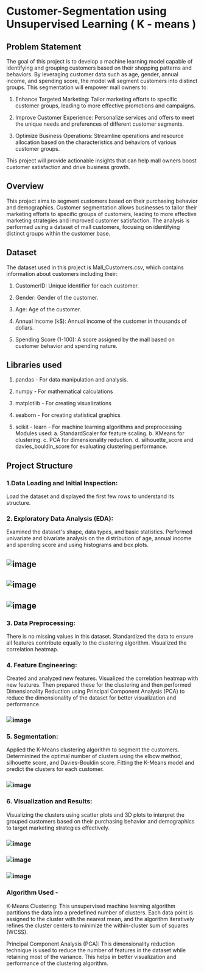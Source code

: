 # Customer-Segmentation using Unsupervised Learning ( K - means )

## Problem Statement
The goal of this project is to develop a machine learning model capable of identifying and grouping customers based on their shopping patterns and behaviors. By leveraging customer data such as age, gender, annual income, and spending score, the model will segment customers into distinct groups. This segmentation will empower mall owners to:

1. Enhance Targeted Marketing: Tailor marketing efforts to specific customer groups, leading to more effective promotions and campaigns.

2. Improve Customer Experience: Personalize services and offers to meet the unique needs and preferences of different customer segments.

3. Optimize Business Operations: Streamline operations and resource allocation based on the characteristics and behaviors of various customer groups.

This project will provide actionable insights that can help mall owners boost customer satisfaction and drive business growth.

## Overview
This project aims to segment customers based on their purchasing behavior and demographics. Customer segmentation allows businesses to tailor their marketing efforts to specific groups of customers, leading to more effective marketing strategies and improved customer satisfaction. The analysis is performed using a dataset of mall customers, focusing on identifying distinct groups within the customer base.

## Dataset
The dataset used in this project is Mall_Customers.csv, which contains information about customers including their:

1. CustomerID: Unique identifier for each customer.

2. Gender: Gender of the customer.

3. Age: Age of the customer.

4. Annual Income (k$): Annual income of the customer in thousands of dollars.

5. Spending Score (1-100): A score assigned by the mall based on customer behavior and spending nature.

## Libraries used 
1. pandas - For data manipulation and analysis.

2. numpy - For mathematical calculations

3. matplotlib - For creating visualizations

4. seaborn - For creating statistical graphics

5. scikit - learn - For machine learning algorithms and preprocessing
                 Modules used:
                 a. StandardScaler for feature scaling.
                 b. KMeans for clustering.
                 c. PCA for dimensionality reduction.
                 d. silhouette_score and davies_bouldin_score for evaluating clustering performance.

## Project Structure

### 1.Data Loading and Initial Inspection: 
Load the dataset and displayed the first few rows to understand its structure.

### 2. Exploratory Data Analysis (EDA):
Examined the dataset's shape, data types, and basic statistics.
Performed univariate and bivariate analysis on the distribution of age, annual income and spending score and using histograms and box plots.
## ![image](https://github.com/khushiisingh11/Customer-Segmentation/assets/141178181/7d6a1504-99f1-4868-9a61-54143d13caa0)
## ![image](https://github.com/khushiisingh11/Customer-Segmentation/assets/141178181/3175d674-345c-4818-9ba8-da6f7b7141e0)
## ![image](https://github.com/khushiisingh11/Customer-Segmentation/assets/141178181/fb02b5d2-61c0-4273-ae8e-2504547131b0)

### 3. Data Preprocessing:
There is no missing values in this dataset.
Standardized the data to ensure all features contribute equally to the clustering algorithm.
Visualized the correlation heatmap.

### 4. Feature Engineering: 
Created and analyzed new features. Visualized the correlation heatmap with new features. Then prepared these for the clustering and then performed Dimensionality Reduction using Principal Component Analysis (PCA) to reduce the dimensionality of the dataset for better visualization and performance.
### ![image](https://github.com/khushiisingh11/Customer-Segmentation/assets/141178181/4f13aede-131b-4dfd-995e-77e37cc8e37b)

### 5. Segmentation:
Applied the K-Means clustering algorithm to segment the customers.
Determinined the optimal number of clusters using the elbow method, silhouette score, and Davies-Bouldin score.
Fitting the K-Means model and predict the clusters for each customer.
### ![image](https://github.com/khushiisingh11/Customer-Segmentation/assets/141178181/dc0aca4c-583f-4ad9-8c9a-49df3b7f85d4)


### 6. Visualization and Results:
Visualizing the clusters using scatter plots and 3D plots to interpret the grouped customers based on their purchasing behavior and demographics to target marketing strategies effectively.
### ![image](https://github.com/khushiisingh11/Customer-Segmentation/assets/141178181/cc91cfe6-6446-4928-aa91-eec8ec6ec624)
### ![image](https://github.com/khushiisingh11/Customer-Segmentation/assets/141178181/163a73fa-6a3a-415e-b2cd-90a2eff952b2)
### ![image](https://github.com/khushiisingh11/Customer-Segmentation/assets/141178181/564fbfc0-6271-4d90-bb98-5aa5927b1eda)

### Algorithm Used - 
K-Means Clustering: This unsupervised machine learning algorithm partitions the data into a predefined number of clusters. Each data point is assigned to the cluster with the nearest mean, and the algorithm iteratively refines the cluster centers to minimize the within-cluster sum of squares (WCSS).

Principal Component Analysis (PCA): This dimensionality reduction technique is used to reduce the number of features in the dataset while retaining most of the variance. This helps in better visualization and performance of the clustering algorithm.



